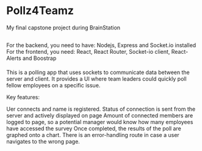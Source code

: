 # Pollz4Teamz
My final capstone project during BrainStation

##
For the backend, you need to have: Nodejs, Express and Socket.io installed
For the frontend, you need: React, React Router, Socket-io client, React-Alerts and Boostrap

####
This is a polling app that uses sockets to communicate data between the server and client. It provides a UI where
team leaders could quickly poll fellow employees on a specific issue.

Key features:

Uer connects and name is registered.
Status of connection is sent from the server and actively displayed on page
Amount of connected members are logged to page, so a potential manager would know how many employees have 
accessed the survey
Once completed, the results of the poll are graphed onto a chart.
There is an error-handling route in case a user navigates to the wrong page.
